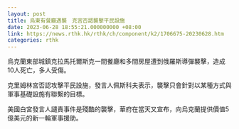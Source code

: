 ```yaml
---
layout: post
title: 烏東有餐廳遇襲　克宮否認襲擊平民設施
date: 2023-06-28 18:55:21.000000000 +08:00
link: https://news.rthk.hk/rthk/ch/component/k2/1706675-20230628.htm
categories: rthk
---
```


烏克蘭東部城鎮克拉馬托爾斯克一間餐廳和多間房屋遭到俄羅斯導彈襲擊，造成10人死亡，多人受傷。

克里姆林宮否認攻擊平民設施，發言人佩斯科夫表示，襲擊只會針對以某種方式與軍事基礎設施有聯繫的目標。

美國白宮發言人譴責事件是殘酷的襲擊，華府在當天又宣布，向烏克蘭提供價值5億美元的新一輪軍事援助。
